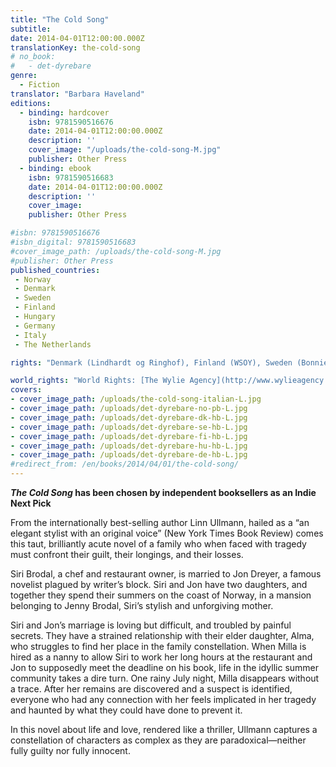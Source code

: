 ```yaml
---
title: "The Cold Song"
subtitle:
date: 2014-04-01T12:00:00.000Z
translationKey: the-cold-song
# no_book:
#   - det-dyrebare
genre: 
  - Fiction
translator: "Barbara Haveland"
editions:
  - binding: hardcover
    isbn: 9781590516676
    date: 2014-04-01T12:00:00.000Z
    description: ''
    cover_image: "/uploads/the-cold-song-M.jpg"
    publisher: Other Press
  - binding: ebook
    isbn: 9781590516683
    date: 2014-04-01T12:00:00.000Z
    description: ''
    cover_image:
    publisher: Other Press

#isbn: 9781590516676
#isbn_digital: 9781590516683
#cover_image_path: /uploads/the-cold-song-M.jpg
#publisher: Other Press
published_countries:
 - Norway
 - Denmark
 - Sweden
 - Finland
 - Hungary
 - Germany
 - Italy
 - The Netherlands

rights: "Denmark (Lindhardt og Ringhof), Finland (WSOY), Sweden (Bonniers), France (Actes Sud), Spain (Galaxia Gutenberg), Netherlands (De Bezige Bij Antwerpen), Hungary (Scolar Kiadó), Germany (Luchterhand), Italy (Guanda), Estonia (Eesti Raamat), USA (Other Press), Lithuania (Gimtasis Zodis), Romania (Editura All)"

world_rights: "World Rights: [The Wylie Agency](http://www.wylieagency.com/)"
covers:
- cover_image_path: /uploads/the-cold-song-italian-L.jpg
- cover_image_path: /uploads/det-dyrebare-no-pb-L.jpg
- cover_image_path: /uploads/det-dyrebare-dk-hb-L.jpg
- cover_image_path: /uploads/det-dyrebare-se-hb-L.jpg
- cover_image_path: /uploads/det-dyrebare-fi-hb-L.jpg
- cover_image_path: /uploads/det-dyrebare-hu-hb-L.jpg
- cover_image_path: /uploads/det-dyrebare-de-hb-L.jpg
#redirect_from: /en/books/2014/04/01/the-cold-song/
---
```


***The Cold Song* has been chosen by independent booksellers as an Indie Next Pick**

From the internationally best-selling author Linn Ullmann, hailed as a “an elegant stylist with an original voice” (New York Times Book Review) comes this taut, brilliantly acute novel of a family who when faced with tragedy must confront their guilt, their longings, and their losses.

Siri Brodal, a chef and restaurant owner, is married to Jon Dreyer, a famous novelist plagued by writer’s block. Siri and Jon have two daughters, and together they spend their summers on the coast of Norway, in a mansion belonging to Jenny Brodal, Siri’s stylish and unforgiving mother.

Siri and Jon’s marriage is loving but difficult, and troubled by painful secrets. They have a strained relationship with their elder daughter, Alma, who struggles to find her place in the family constellation. When Milla is hired as a nanny to allow Siri to work her long hours at the restaurant and Jon to supposedly meet the deadline on his book, life in the idyllic summer community takes a dire turn. One rainy July night, Milla disappears without a trace. After her remains are discovered and a suspect is identified, everyone who had any connection with her feels implicated in her tragedy and haunted by what they could have done to prevent it.

In this novel about life and love, rendered like a thriller, Ullmann captures a constellation of characters as complex as they are paradoxical—neither fully guilty nor fully innocent.
